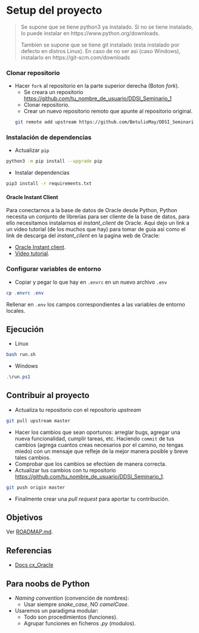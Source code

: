 # Setup del proyecto

<blockquote>
	<p>Se supone que se tiene python3 ya instalado. Si no se tiene instalado, lo puede instalar en https://www.python.org/downloads.</p>
	<p>Tambien se supone que se tiene git instalado (esta instalado por defecto en distros Linux). En caso de no ser asi (caso Windows), instalarlo en https://git-scm.com/downloads</p>
</blockquote>

### Clonar repositorio

- Hacer `fork` al repositorio en la parte superior derecha (Boton _fork_).
	- Se creara un repositorio https://github.com/tu_nombre_de_usuario/DDSI_Seminario_1
	- Clonar repositorio.
	- Crear un nuevo repositorio remoto que apunte al repositorio original.
	```bash
	git remote add upstream https://github.com/BetulioMay/DDSI_Seminario_1
	```

### Instalación de dependencias

- Actualizar `pip`
```bash
python3 -m pip install --upgrade pip
```

- Instalar dependencias
```bash
pip3 install -r requirements.txt
```

#### Oracle Instant Client
Para conectarnos a la base de datos de Oracle desde Python, Python necesita un conjunto de librerias para ser cliente de la base de datos, para ello necesitamos instalarnos el _instant_client_ de Oracle. Aqui dejo un link a un video tutorial (de los muchos que hay) para tomar de guia asi como el link de descarga del _instant_client_ en la pagina web de Oracle:
- [Oracle Instant client](https://www.oracle.com/database/technologies/instant-client/downloads.html).
- [Video tutorial](https://www.youtube.com/watch?v=v0TkfVFGO5c).

### Configurar variables de entorno

- Copiar y pegar lo que hay en `.envrc` en un nuevo archivo `.env`
```powershell
cp .envrc .env
```

Rellenar en `.env` los campos correspondientes a las variables de entorno locales.

## Ejecución

- Linux
```bash
bash run.sh
```
- Windows
```powershell
.\run.ps1
```

## Contribuir al proyecto

- Actualiza tu repositorio con el repositorio _upstream_
```bash
git pull upstream master
```
- Hacer los cambios que sean oportunos: arreglar bugs, agregar una nueva funcionalidad, cumplir tareas, etc. Haciendo `commit` de tus cambios (agrega cuantos creas necesarios por el camino, no tengas miedo) con un mensaje que refleje de la mejor manera posible y breve tales cambios.
- Comprobar que los cambios se efectúen de manera correcta.
- Actualizar tus cambios con tu repositorio https://github.com/tu_nombre_de_usuario/DDSI_Seminario_1.
```bash
git push origin master
```
- Finalmente crear una _pull request_ para aportar tu contribución.

## Objetivos
Ver [ROADMAP.md](https://github.com/BetulioMay/DDSI_Seminario_1/blob/master/ROADMAP.md).

## Referencias
- [Docs cx_Oracle](https://cx-oracle.readthedocs.io/)

## Para noobs de Python
- _Naming convention_ (convención de nombres):
	- Usar siempre _snake_case_, NO _camelCase_.
- Usaremos un paradigma modular:
	- Todo son procedimientos (funciones).
	- Agrupar funciones en ficheros _.py_ (modulos).
